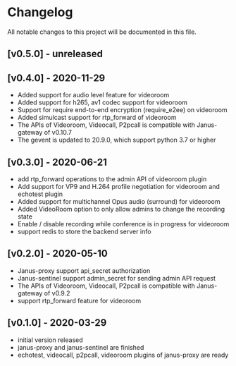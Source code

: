 Changelog
==============

All notable changes to this project will be documented in this file.

 [v0.5.0]  - unreleased
---------------------------------


 [v0.4.0]  - 2020-11-29
---------------------------------
* Added support for audio level feature for videoroom
* Added support for h265, av1 codec support for videoroom
* Support for require end-to-end encryption (require_e2ee) on videoroom
* Added simulcast support for rtp_forward of videoroom
* The APIs of Videoroom, Videocall, P2pcall is compatible with Janus-gateway of v0.10.7
* The gevent is updated to 20.9.0, which support python 3.7 or higher

 [v0.3.0]  - 2020-06-21
---------------------------------

* add rtp_forward operations to the admin API of videoroom plugin
* Add support for VP9 and H.264 profile negotiation for videoroom and echotest plugin
* Added support for multichannel Opus audio (surround) for videoroom
* Added VideoRoom option to only allow admins to change the recording state
* Enable / disable recording while conference is in progress for videoroom
* support redis to store the backend server info

 [v0.2.0]  - 2020-05-10
---------------------------------

* Janus-proxy support api_secret authorization
* Janus-sentinel support admin_secret for sending admin API request
* The APIs of Videoroom, Videocall, P2pcall is compatible with Janus-gateway of v0.9.2
* support rtp_forward feature for videoroom


 [v0.1.0]  - 2020-03-29
---------------------------------

* initial version released
* janus-proxy and janus-sentinel are finished
* echotest, videocall, p2pcall, videoroom plugins of janus-proxy are ready
